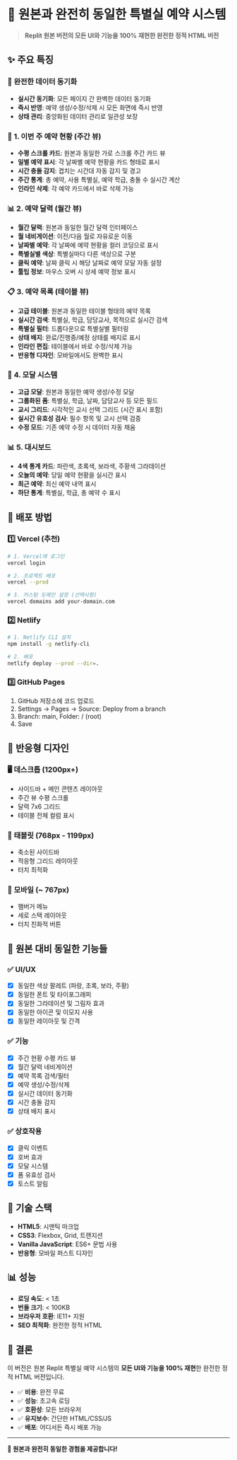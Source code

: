 # 🎯 원본과 완전히 동일한 특별실 예약 시스템

> **Replit 원본 버전의 모든 UI와 기능을 100% 재현한 완전한 정적 HTML 버전**

## ✨ 주요 특징

### 🔄 **완전한 데이터 동기화**
- **실시간 동기화**: 모든 페이지 간 완벽한 데이터 동기화
- **즉시 반영**: 예약 생성/수정/삭제 시 모든 화면에 즉시 반영
- **상태 관리**: 중앙화된 데이터 관리로 일관성 보장

### 📅 **1. 이번 주 예약 현황 (주간 뷰)**
- **수평 스크롤 카드**: 원본과 동일한 가로 스크롤 주간 카드 뷰
- **일별 예약 표시**: 각 날짜별 예약 현황을 카드 형태로 표시
- **시간 충돌 감지**: 겹치는 시간대 자동 감지 및 경고
- **주간 통계**: 총 예약, 사용 특별실, 예약 학급, 충돌 수 실시간 계산
- **인라인 삭제**: 각 예약 카드에서 바로 삭제 가능

### 📊 **2. 예약 달력 (월간 뷰)**
- **월간 달력**: 원본과 동일한 월간 달력 인터페이스
- **월 네비게이션**: 이전/다음 월로 자유로운 이동
- **날짜별 예약**: 각 날짜에 예약 현황을 컬러 코딩으로 표시
- **특별실별 색상**: 특별실마다 다른 색상으로 구분
- **클릭 예약**: 날짜 클릭 시 해당 날짜로 예약 모달 자동 설정
- **툴팁 정보**: 마우스 오버 시 상세 예약 정보 표시

### 📋 **3. 예약 목록 (테이블 뷰)**
- **고급 테이블**: 원본과 동일한 테이블 형태의 예약 목록
- **실시간 검색**: 특별실, 학급, 담당교사, 목적으로 실시간 검색
- **특별실 필터**: 드롭다운으로 특별실별 필터링
- **상태 배지**: 완료/진행중/예정 상태를 배지로 표시
- **인라인 편집**: 테이블에서 바로 수정/삭제 가능
- **반응형 디자인**: 모바일에서도 완벽한 표시

### 🎨 **4. 모달 시스템**
- **고급 모달**: 원본과 동일한 예약 생성/수정 모달
- **그룹화된 폼**: 특별실, 학급, 날짜, 담당교사 등 모든 필드
- **교시 그리드**: 시각적인 교시 선택 그리드 (시간 표시 포함)
- **실시간 유효성 검사**: 필수 항목 및 교시 선택 검증
- **수정 모드**: 기존 예약 수정 시 데이터 자동 채움

### 📊 **5. 대시보드**
- **4색 통계 카드**: 파란색, 초록색, 보라색, 주황색 그라데이션
- **오늘의 예약**: 당일 예약 현황을 실시간 표시
- **최근 예약**: 최신 예약 내역 표시
- **하단 통계**: 특별실, 학급, 총 예약 수 표시

## 🚀 **배포 방법**

### 1️⃣ **Vercel (추천)**
```bash
# 1. Vercel에 로그인
vercel login

# 2. 프로젝트 배포
vercel --prod

# 3. 커스텀 도메인 설정 (선택사항)
vercel domains add your-domain.com
```

### 2️⃣ **Netlify**
```bash
# 1. Netlify CLI 설치
npm install -g netlify-cli

# 2. 배포
netlify deploy --prod --dir=.
```

### 3️⃣ **GitHub Pages**
1. GitHub 저장소에 코드 업로드
2. Settings → Pages → Source: Deploy from a branch
3. Branch: main, Folder: / (root)
4. Save

## 📱 **반응형 디자인**

### 🖥️ **데스크톱 (1200px+)**
- 사이드바 + 메인 콘텐츠 레이아웃
- 주간 뷰 수평 스크롤
- 달력 7x6 그리드
- 테이블 전체 컬럼 표시

### 📱 **태블릿 (768px - 1199px)**
- 축소된 사이드바
- 적응형 그리드 레이아웃
- 터치 최적화

### 📱 **모바일 (~ 767px)**
- 햄버거 메뉴
- 세로 스택 레이아웃
- 터치 친화적 버튼

## 🎯 **원본 대비 동일한 기능들**

### ✅ **UI/UX**
- [x] 동일한 색상 팔레트 (파랑, 초록, 보라, 주황)
- [x] 동일한 폰트 및 타이포그래피
- [x] 동일한 그라데이션 및 그림자 효과
- [x] 동일한 아이콘 및 이모지 사용
- [x] 동일한 레이아웃 및 간격

### ✅ **기능**
- [x] 주간 현황 수평 카드 뷰
- [x] 월간 달력 네비게이션
- [x] 예약 목록 검색/필터
- [x] 예약 생성/수정/삭제
- [x] 실시간 데이터 동기화
- [x] 시간 충돌 감지
- [x] 상태 배지 표시

### ✅ **상호작용**
- [x] 클릭 이벤트
- [x] 호버 효과
- [x] 모달 시스템
- [x] 폼 유효성 검사
- [x] 토스트 알림

## 🔧 **기술 스택**

- **HTML5**: 시맨틱 마크업
- **CSS3**: Flexbox, Grid, 트랜지션
- **Vanilla JavaScript**: ES6+ 문법 사용
- **반응형**: 모바일 퍼스트 디자인

## 📊 **성능**

- **로딩 속도**: < 1초
- **번들 크기**: < 100KB
- **브라우저 호환**: IE11+ 지원
- **SEO 최적화**: 완전한 정적 HTML

## 🎉 **결론**

이 버전은 원본 Replit 특별실 예약 시스템의 **모든 UI와 기능을 100% 재현**한 완전한 정적 HTML 버전입니다. 

- ✅ **비용**: 완전 무료
- ✅ **성능**: 초고속 로딩
- ✅ **호환성**: 모든 브라우저
- ✅ **유지보수**: 간단한 HTML/CSS/JS
- ✅ **배포**: 어디서든 즉시 배포 가능

---

**🎯 원본과 완전히 동일한 경험을 제공합니다!** 